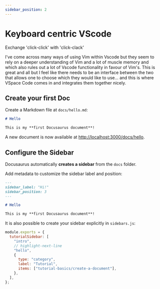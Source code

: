 ```yaml
---
sidebar_position: 2
---
```


# Keyboard centric VScode

Exchange 'click-click' with 'click-clack'

I've come across many ways of using Vim within Vscode but they seem to rely on a deeper understanding of Vim and a lot of muscle memory and which also rules out a lot of Vscode functionality in favour of Vim's. This is great and all but I feel like there needs to be an interface between the two that allows one to choose which they would like to use... and this is where VSpace Code comes in and integrates them together nicely.

## Create your first Doc

Create a Markdown file at `docs/hello.md`:

```md title="docs/hello.md"
# Hello

This is my **first Docusaurus document**!
```

A new document is now available at [http://localhost:3000/docs/hello](http://localhost:3000/docs/hello).

## Configure the Sidebar

Docusaurus automatically **creates a sidebar** from the `docs` folder.

Add metadata to customize the sidebar label and position:

```md title="docs/hello.md" {1-4}
---
sidebar_label: "Hi!"
sidebar_position: 3
---

# Hello

This is my **first Docusaurus document**!
```

It is also possible to create your sidebar explicitly in `sidebars.js`:

```js title="sidebars.js"
module.exports = {
  tutorialSidebar: [
    "intro",
    // highlight-next-line
    "hello",
    {
      type: "category",
      label: "Tutorial",
      items: ["tutorial-basics/create-a-document"],
    },
  ],
};
```
